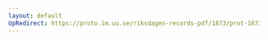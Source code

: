 ```yaml
---
layout: default
UpRedirect: https://pruto.im.uu.se/riksdagen-records-pdf/1873/prot-1873--ak--327.pdf
---
```

